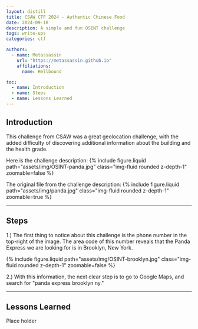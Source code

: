 ```yaml
---
layout: distill
title: CSAW CTF 2024 - Authentic Chinese Food
date: 2024-09-18
description: A simple and fun OSINT challenge
tags: write-ups
categories: ctf

authors:
  - name: Metassassin
    url: "https://metassassin.github.io"
    affiliations:
      name: Hellbound

toc:
  - name: Introduction
  - name: Steps
  - name: Lessons Learned
---
```


## Introduction

This challenge from CSAW was a great geolocation challenge, with the added difficulty of discovering additional information about the building and the health grade.

Here is the challenge description:
{% include figure.liquid path="assets/img/OSINT-panda.jpg" class="img-fluid rounded z-depth-1" zoomable=false %}

The original file from the challenge description:
{% include figure.liquid path="assets/img/panda.jpg" class="img-fluid rounded z-depth-1" zoomable=true %}

---

## Steps

1.) The first thing to notice about this challenge is the phone number in the top-right of the image. The area code of this number reveals that the Panda Express we are looking for is in Brooklyn, New York.

{% include figure.liquid path="assets/img/OSINT-brooklyn.jpg" class="img-fluid rounded z-depth-1" zoomable=false %}

2.) With this information, the next clear step is to go to Google Maps, and search for "panda express brooklyn ny."

---

## Lessons Learned

Place holder
